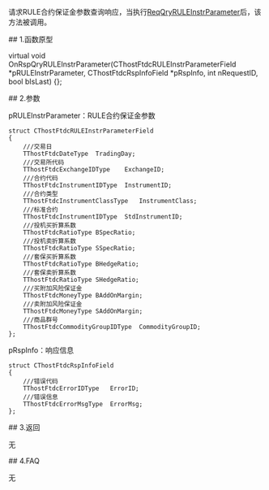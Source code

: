 <p>请求RULE合约保证金参数查询响应，当执行<a href="../../CTHOSTFTDCTRADERSPI/REQQRYRULEINSTRPARAMETER/">ReqQryRULEInstrParameter</a>后，该方法被调用。</p>
<span class="anchor" id="b8f36535-afd2-4198-9cef-f498d623e83d"></span>
## 1.函数原型
<p>virtual void OnRspQryRULEInstrParameter(CThostFtdcRULEInstrParameterField *pRULEInstrParameter, CThostFtdcRspInfoField *pRspInfo, int nRequestID, bool bIsLast) {};</p>
<span class="anchor" id="ac43ccc4-d830-46de-828a-d2dd0d2e6d1c"></span>
## 2.参数
<p>pRULEInstrParameter：RULE合约保证金参数</p>
<pre><code>struct CThostFtdcRULEInstrParameterField
{
    ///交易日
    TThostFtdcDateType  TradingDay;
    ///交易所代码
    TThostFtdcExchangeIDType    ExchangeID;
    ///合约代码
    TThostFtdcInstrumentIDType  InstrumentID;
    ///合约类型
    TThostFtdcInstrumentClassType   InstrumentClass;
    ///标准合约
    TThostFtdcInstrumentIDType  StdInstrumentID;
    ///投机买折算系数
    TThostFtdcRatioType BSpecRatio;
    ///投机卖折算系数
    TThostFtdcRatioType SSpecRatio;
    ///套保买折算系数
    TThostFtdcRatioType BHedgeRatio;
    ///套保卖折算系数
    TThostFtdcRatioType SHedgeRatio;
    ///买附加风险保证金
    TThostFtdcMoneyType BAddOnMargin;
    ///卖附加风险保证金
    TThostFtdcMoneyType SAddOnMargin;
    ///商品群号
    TThostFtdcCommodityGroupIDType  CommodityGroupID;
};
</code></pre>
<p>pRspInfo：响应信息</p>
<pre><code>struct CThostFtdcRspInfoField
{
    ///错误代码
    TThostFtdcErrorIDType   ErrorID;
    ///错误信息
    TThostFtdcErrorMsgType  ErrorMsg;
};
</code></pre>
<span class="anchor" id="d6ed1416-6729-4dd5-ae10-4a424e757635"></span>
## 3.返回
<p>无</p>
<span class="anchor" id="c8d7a890-b45a-4827-bd50-811df3fb67fe"></span>
## 4.FAQ
<p>无</p>
